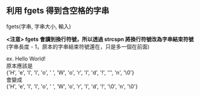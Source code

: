 ## 利用 fgets 得到含空格的字串  

fgets(字串, 字串大小, 輸入)  

**<注意> fgets 會讀到換行符號，所以透過 strcspn 將換行符號改為字串結束符號**  
(字串長度 - 1，原本的字串結束符號還在，只是多一個在前面)  

ex. Hello World!  
原本應該是  
{'H', 'e', 'l', 'l', 'o', ' ', 'W', 'o', 'r', 'l', 'd', '!', ''\', 'n', '\0'}  
會變成  
{'H', 'e', 'l', 'l', 'o', ' ', 'W', 'o', 'r', 'l', 'd', '!', '\0', 'n', '\0'}  
